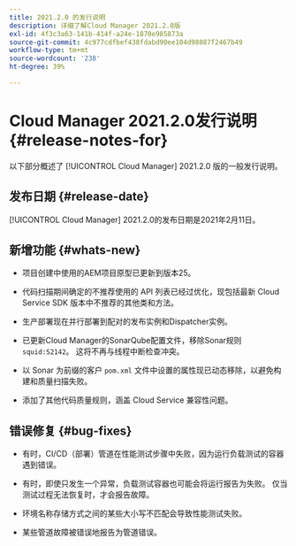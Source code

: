 ```yaml
---
title: 2021.2.0 的发行说明
description: 详细了解Cloud Manager 2021.2.0版
exl-id: 4f3c3a63-141b-414f-a24e-1870e985873a
source-git-commit: 4c977cdfbef438fdabd90ee104d98887f2467b49
workflow-type: tm+mt
source-wordcount: '238'
ht-degree: 39%

---
```


# Cloud Manager 2021.2.0发行说明 {#release-notes-for}

以下部分概述了 [!UICONTROL Cloud Manager] 2021.2.0 版的一般发行说明。

## 发布日期 {#release-date}

[!UICONTROL Cloud Manager] 2021.2.0的发布日期是2021年2月11日。

## 新增功能 {#whats-new}

* 项目创建中使用的AEM项目原型已更新到版本25。

* 代码扫描期间确定的不推荐使用的 API 列表已经过优化，现包括最新 Cloud Service SDK 版本中不推荐的其他类和方法。

* 生产部署现在并行部署到配对的发布实例和Dispatcher实例。

* 已更新Cloud Manager的SonarQube配置文件，移除Sonar规则`squid:S2142`。 这将不再与线程中断检查冲突。

* 以 Sonar 为前缀的客户 `pom.xml` 文件中设置的属性现已动态移除，以避免构建和质量扫描失败。

* 添加了其他代码质量规则，涵盖 Cloud Service 兼容性问题。

## 错误修复 {#bug-fixes}

* 有时，CI/CD（部署）管道在性能测试步骤中失败，因为运行负载测试的容器遇到错误。

* 有时，即使只发生一个异常，负载测试容器也可能会将运行报告为失败。 仅当测试过程无法恢复时，才会报告故障。

* 环境名称存储方式之间的某些大小写不匹配会导致性能测试失败。

* 某些管道故障被错误地报告为管道错误。
